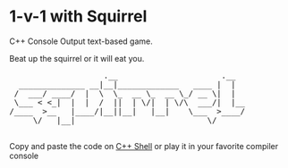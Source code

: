 1-v-1 with Squirrel
===================

C++ Console Output text-based game.

Beat up the squirrel or it will eat you.

<pre>
                    .__                      .__   
  ______________ __|__|_____________   ____ |  |  
 /  ___/ ____/  |  \  \_  __ \_  __ \_/ __ \|  |  
 \___ < <_|  |  |  /  ||  | \/|  | \/\  ___/|  |__
/____  >__   |____/|__||__|   |__|    \___  >____/
     \/   |__|                            \/      
     
</pre>

Copy and paste the code on [C++ Shell](http://cpp.sh/)  or play it in your favorite compiler console 

